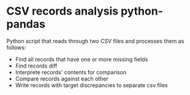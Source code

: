 # CSV records analysis python-pandas
Python script that reads through two CSV files and processes them as follows:
* Find all records that have one or more missing fields
* Find records diff
* Interprete records' contents for comparison
* Compare records against each other
* Write records with target discrepancies to separate csv files
